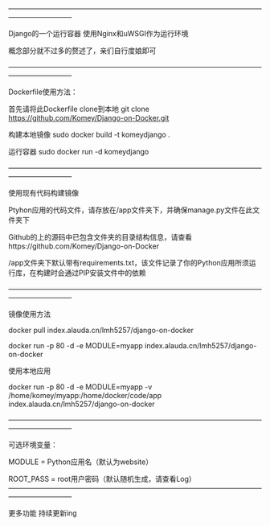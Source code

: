 —————————————————————————————————————————————

Django的一个运行容器
使用Nginx和uWSGI作为运行环境

概念部分就不过多的赘述了，亲们自行度娘即可

—————————————————————————————————————————————

Dockerfile使用方法：

首先请将此Dockerfile clone到本地
git clone https://github.com/Komey/Django-on-Docker.git

构建本地镜像
sudo docker build -t komeydjango .

运行容器
sudo docker run -d komeydjango

—————————————————————————————————————————————

使用现有代码构建镜像

Ptyhon应用的代码文件，请存放在/app文件夹下，并确保manage.py文件在此文件夹下

Github的上的源码中已包含文件夹的目录结构信息，请查看https://github.com/Komey/Django-on-Docker

/app文件夹下默认带有requirements.txt，该文件记录了你的Python应用所须运行库，在构建时会通过PIP安装文件中的依赖


—————————————————————————————————————————————

镜像使用方法

docker pull index.alauda.cn/lmh5257/django-on-docker

docker run -p 80 -d -e MODULE=myapp index.alauda.cn/lmh5257/django-on-docker

使用本地应用

docker run -p 80 -d -e MODULE=myapp -v /home/komey/myapp:/home/docker/code/app index.alauda.cn/lmh5257/django-on-docker

—————————————————————————————————————————————

可选环境变量：

MODULE = Python应用名（默认为website）

ROOT_PASS = root用户密码（默认随机生成，请查看Log）
—————————————————————————————————————————————

更多功能 持续更新ing